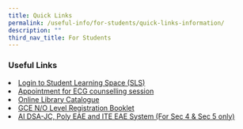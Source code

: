 ```yaml
---
title: Quick Links
permalink: /useful-info/for-students/quick-links-information/
description: ""
third_nav_title: For Students
---
```

<h3><strong>Useful Links</strong></h3>
<li><a href="https://vle.learning.moe.edu.sg/login" target="_blank">Login to Student Learning Space (SLS)</a>
</li>
<li><a href="https://go.gov.sg/aissecg" target="_blank" style="background-color: initial;">Appointment for ECG counselling session</a>
</li>
<li><a href="https://accounts.google.com/AccountChooser?sacu=1&amp;continue=https://sites.google.com/a/aiss.edu.sg/ai-dsa-jc-eae-scas-system/&amp;hd=aiss.edu.sg#identifier" target="_blank">Online Library Catalogue</a>
</li>
<li><a href="https://ahmadibrahimsec.moe.edu.sg/qql/slot/u529/2022/For%20Students/Useful%20Links/2019%20GCE%20N%20&amp;%20O%20Level%20Registration%20Booklet.pdf" target="_blank">GCE N/O Level Registration Booklet</a>
</li>
<li><a href="https://accounts.google.com/AccountChooser?sacu=1&amp;continue=https://sites.google.com/a/aiss.edu.sg/ai-dsa-jc-eae-scas-system/&amp;hd=aiss.edu.sg#identifier" target="_blank">AI DSA-JC, Poly EAE and ITE EAE System (For Sec 4 &amp; Sec 5 only)</a>
</li>